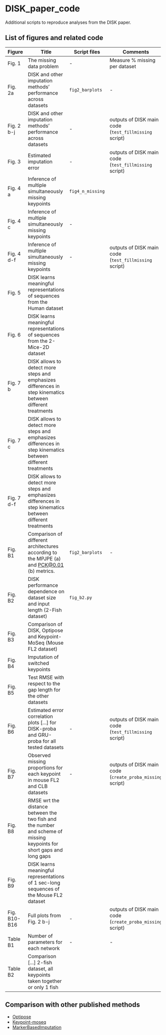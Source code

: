 # DISK_paper_code
Additional scripts to reproduce analyses from the DISK paper.

## List of figures and related code

| Figure                                | Title                                                                                                                  | Script files     | Comments                                                  |
|---------------------------------------|------------------------------------------------------------------------------------------------------------------------|------------------|-----------------------------------------------------------|
| Fig. 1                                | The missing data problem                                                                                               | -                | Measure % missing per dataset                             |
| Fig. 2a                               | DISK and other imputation methods’ performance across datasets                                                         | `fig2_barplots`  | -                                                         |
| Fig. 2 b-j                            | DISK and other imputation methods’ performance across datasets                                                         | -                | outputs of DISK main code (`test_fillmissing` script)     |
| Fig. 3                                | Estimated imputation error                                                                                             | -                | outputs of DISK main code (`test_fillmissing` script)     |
| Fig. 4 a                              | Inference of multiple simultaneously missing keypoints                                                                 | `fig4_n_missing` |                                                           | 
| Fig. 4 c                              | Inference of multiple simultaneously missing keypoints                                                                 | -                |                                                           | 
| Fig. 4 d-f                            | Inference of multiple simultaneously missing keypoints                                                                 | -                | outputs of DISK main code (`test_fillmissing` script)     |
| Fig. 5                                | DISK learns meaningful representations of sequences from the Human dataset                                             |                  |                                                           |
| Fig. 6                                | DISK learns meaningful representations of sequences from the 2-Mice-2D dataset                                         |                  |                                                           |
| Fig. 7 b                              | DISK allows to detect more steps and emphasizes differences in step kinematics between different treatments            |                  |                                                           |
| Fig. 7 c                              | DISK allows to detect more steps and emphasizes differences in step kinematics between different treatments            |                  |                                                           |
| Fig. 7 d-f                            | DISK allows to detect more steps and emphasizes differences in step kinematics between different treatments            |                  |                                                           |
| Fig. B1                               | Comparison of different architectures according to the MPJPE (a) and PCK@0.01 (b) metrics.                             | `fig2_barplots`  | -                                                         |
| Fig. B2                               | DISK performance dependence on dataset size and input length (2-Fish dataset)                                          | `fig_b2.py`      |                                                           | 
| Fig. B3                               | Comparison of DISK, Optipose and Keypoint-MoSeq (Mouse FL2 dataset)                                                    |                  |                                                           |
| Fig. B4                               | Imputation of switched keypoints                                                                                       |                  |                                                           | 
| Fig. B5                               | Test RMSE with respect to the gap length for the other datasets                                                        |                  |                                                           | 
| Fig. B6                               | Estimated error correlation plots [...] for DISK-proba and GRU-proba for all tested datasets                           | -                | outputs of DISK main code (`test_fillmissing` script)     | 
| Fig. B7                               | Observed missing proportions for each keypoint in mouse FL2 and CLB datasets                                           | -                | outputs of DISK main code (`create_proba_missing` script) | 
| Fig. B8 | RMSE wrt the distance between the two fish and the number and scheme of missing keypoints for short gaps and long gaps |                  |                                                           | 
| Fig. B9 | DISK learns meaningful representations of 1 sec-long sequences of the Mouse FL2 dataset                                |                  |                                                           |
| Fig. B10-B16 | Full plots from Fig. 2 b-j                                                                                             | -                | outputs of DISK main code (`create_proba_missing` script) |
| Table B1 | Number of parameters for each network                                                                                  | -                | -                                                         |
| Table B2 | Comparison [...] 2-fish dataset, all keypoints taken together or only 1 fish                                           |                  |                                                           | 


## Comparison with other published methods

- [Optipose](https://github.com/mahir1010/OptiPose)
- [Keypoint-moseq](https://github.com/dattalab/keypoint-moseq)
- [MarkerBasedImputation](https://github.com/diegoaldarondo/MarkerBasedImputation)



